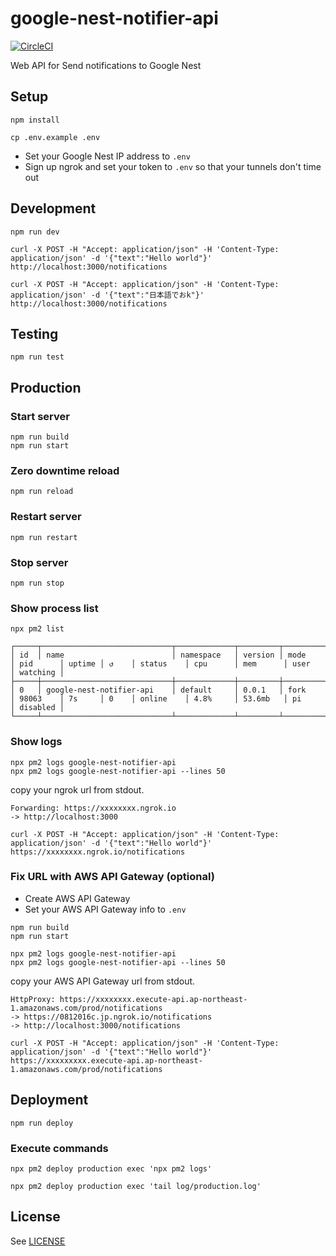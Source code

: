 # google-nest-notifier-api

[![CircleCI](https://circleci.com/gh/inouetakuya/google-nest-notifier-api.svg?style=svg)](https://circleci.com/gh/inouetakuya/google-nest-notifier-api)

Web API for Send notifications to Google Nest

## Setup

```shell
npm install
```

```shell
cp .env.example .env
```

- Set your Google Nest IP address to `.env`
- Sign up ngrok and set your token to `.env` so that your tunnels don't time out

## Development

```shell
npm run dev
```

```shell
curl -X POST -H "Accept: application/json" -H 'Content-Type: application/json' -d '{"text":"Hello world"}' http://localhost:3000/notifications
```

```shell
curl -X POST -H "Accept: application/json" -H 'Content-Type: application/json' -d '{"text":"日本語でおk"}' http://localhost:3000/notifications
```

## Testing

```shell
npm run test
```

## Production

### Start server

```shell
npm run build
npm run start
```

### Zero downtime reload

```shell
npm run reload
```

### Restart server

```shell
npm run restart
```

### Stop server

```shell
npm run stop
```

### Show process list

```shell
npx pm2 list
```

```text
┌─────┬─────────────────────────────┬─────────────┬─────────┬─────────┬──────────┬────────┬──────┬───────────┬──────────┬──────────┬──────────┬──────────┐
│ id  │ name                        │ namespace   │ version │ mode    │ pid      │ uptime │ ↺    │ status    │ cpu      │ mem      │ user     │ watching │
├─────┼─────────────────────────────┼─────────────┼─────────┼─────────┼──────────┼────────┼──────┼───────────┼──────────┼──────────┼──────────┼──────────┤
│ 0   │ google-nest-notifier-api    │ default     │ 0.0.1   │ fork    │ 98063    │ 7s     │ 0    │ online    │ 4.8%     │ 53.6mb   │ pi       │ disabled │
└─────┴─────────────────────────────┴─────────────┴─────────┴─────────┴──────────┴────────┴──────┴───────────┴──────────┴──────────┴──────────┴──────────┘
```

### Show logs

```shell
npx pm2 logs google-nest-notifier-api
npx pm2 logs google-nest-notifier-api --lines 50
```

copy your ngrok url from stdout.

```
Forwarding: https://xxxxxxxx.ngrok.io
-> http://localhost:3000
```

```shell
curl -X POST -H "Accept: application/json" -H 'Content-Type: application/json' -d '{"text":"Hello world"}' https://xxxxxxxx.ngrok.io/notifications
```

### Fix URL with AWS API Gateway (optional)

- Create AWS API Gateway
- Set your AWS API Gateway info to `.env`

```shell
npm run build
npm run start
```

```shell
npx pm2 logs google-nest-notifier-api
npx pm2 logs google-nest-notifier-api --lines 50
```

copy your AWS API Gateway url from stdout.

```
HttpProxy: https://xxxxxxxx.execute-api.ap-northeast-1.amazonaws.com/prod/notifications
-> https://0812016c.jp.ngrok.io/notifications
-> http://localhost:3000/notifications
```

```shell
curl -X POST -H "Accept: application/json" -H 'Content-Type: application/json' -d '{"text":"Hello world"}' https://xxxxxxxxx.execute-api.ap-northeast-1.amazonaws.com/prod/notifications
```

## Deployment

```shell
npm run deploy
```

### Execute commands

```shell
npx pm2 deploy production exec 'npx pm2 logs'
```

```shell
npx pm2 deploy production exec 'tail log/production.log'
```

## License

See [LICENSE](./LICENSE)
